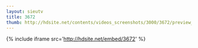 ```yaml
---
layout: sieutv
title: 3672
thumb: http://hdsite.net/contents/videos_screenshots/3000/3672/preview_360p.mp4.jpg
---
```

{% include iframe src='http://hdsite.net/embed/3672' %}
 
